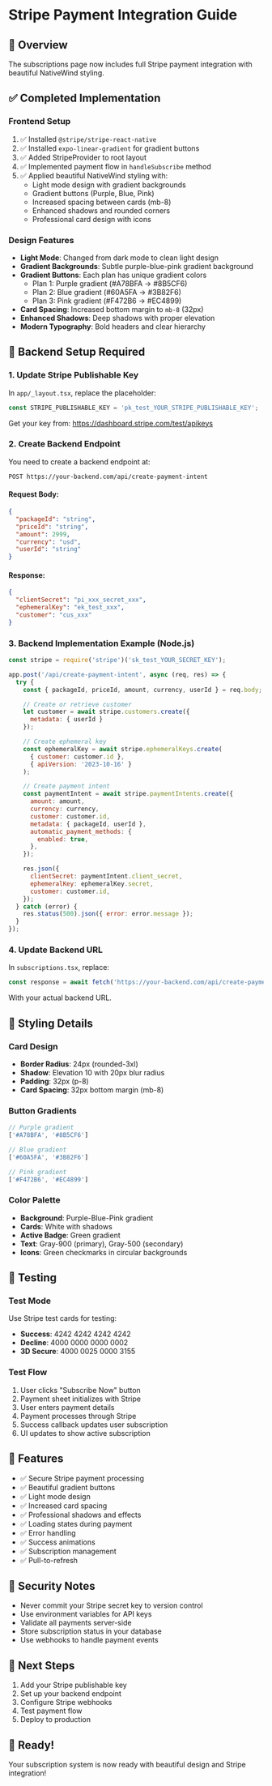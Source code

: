 # Stripe Payment Integration Guide

## 🎯 Overview
The subscriptions page now includes full Stripe payment integration with beautiful NativeWind styling.

## ✅ Completed Implementation

### Frontend Setup
1. ✅ Installed `@stripe/stripe-react-native`
2. ✅ Installed `expo-linear-gradient` for gradient buttons
3. ✅ Added StripeProvider to root layout
4. ✅ Implemented payment flow in `handleSubscribe` method
5. ✅ Applied beautiful NativeWind styling with:
   - Light mode design with gradient backgrounds
   - Gradient buttons (Purple, Blue, Pink)
   - Increased spacing between cards (mb-8)
   - Enhanced shadows and rounded corners
   - Professional card design with icons

### Design Features
- **Light Mode**: Changed from dark mode to clean light design
- **Gradient Backgrounds**: Subtle purple-blue-pink gradient background
- **Gradient Buttons**: Each plan has unique gradient colors
  - Plan 1: Purple gradient (#A78BFA → #8B5CF6)
  - Plan 2: Blue gradient (#60A5FA → #3B82F6)
  - Plan 3: Pink gradient (#F472B6 → #EC4899)
- **Card Spacing**: Increased bottom margin to `mb-8` (32px)
- **Enhanced Shadows**: Deep shadows with proper elevation
- **Modern Typography**: Bold headers and clear hierarchy

## 🔧 Backend Setup Required

### 1. Update Stripe Publishable Key

In `app/_layout.tsx`, replace the placeholder:
```typescript
const STRIPE_PUBLISHABLE_KEY = 'pk_test_YOUR_STRIPE_PUBLISHABLE_KEY';
```

Get your key from: https://dashboard.stripe.com/test/apikeys

### 2. Create Backend Endpoint

You need to create a backend endpoint at:
```
POST https://your-backend.com/api/create-payment-intent
```

#### Request Body:
```json
{
  "packageId": "string",
  "priceId": "string",
  "amount": 2999,
  "currency": "usd",
  "userId": "string"
}
```

#### Response:
```json
{
  "clientSecret": "pi_xxx_secret_xxx",
  "ephemeralKey": "ek_test_xxx",
  "customer": "cus_xxx"
}
```

### 3. Backend Implementation Example (Node.js)

```javascript
const stripe = require('stripe')('sk_test_YOUR_SECRET_KEY');

app.post('/api/create-payment-intent', async (req, res) => {
  try {
    const { packageId, priceId, amount, currency, userId } = req.body;

    // Create or retrieve customer
    let customer = await stripe.customers.create({
      metadata: { userId }
    });

    // Create ephemeral key
    const ephemeralKey = await stripe.ephemeralKeys.create(
      { customer: customer.id },
      { apiVersion: '2023-10-16' }
    );

    // Create payment intent
    const paymentIntent = await stripe.paymentIntents.create({
      amount: amount,
      currency: currency,
      customer: customer.id,
      metadata: { packageId, userId },
      automatic_payment_methods: {
        enabled: true,
      },
    });

    res.json({
      clientSecret: paymentIntent.client_secret,
      ephemeralKey: ephemeralKey.secret,
      customer: customer.id,
    });
  } catch (error) {
    res.status(500).json({ error: error.message });
  }
});
```

### 4. Update Backend URL

In `subscriptions.tsx`, replace:
```typescript
const response = await fetch('https://your-backend.com/api/create-payment-intent', {
```

With your actual backend URL.

## 🎨 Styling Details

### Card Design
- **Border Radius**: 24px (rounded-3xl)
- **Shadow**: Elevation 10 with 20px blur radius
- **Padding**: 32px (p-8)
- **Card Spacing**: 32px bottom margin (mb-8)

### Button Gradients
```typescript
// Purple gradient
['#A78BFA', '#8B5CF6']

// Blue gradient  
['#60A5FA', '#3B82F6']

// Pink gradient
['#F472B6', '#EC4899']
```

### Color Palette
- **Background**: Purple-Blue-Pink gradient
- **Cards**: White with shadows
- **Active Badge**: Green gradient
- **Text**: Gray-900 (primary), Gray-500 (secondary)
- **Icons**: Green checkmarks in circular backgrounds

## 🚀 Testing

### Test Mode
Use Stripe test cards for testing:
- **Success**: 4242 4242 4242 4242
- **Decline**: 4000 0000 0000 0002
- **3D Secure**: 4000 0025 0000 3155

### Test Flow
1. User clicks "Subscribe Now" button
2. Payment sheet initializes with Stripe
3. User enters payment details
4. Payment processes through Stripe
5. Success callback updates user subscription
6. UI updates to show active subscription

## 📱 Features

- ✅ Secure Stripe payment processing
- ✅ Beautiful gradient buttons
- ✅ Light mode design
- ✅ Increased card spacing
- ✅ Professional shadows and effects
- ✅ Loading states during payment
- ✅ Error handling
- ✅ Success animations
- ✅ Subscription management
- ✅ Pull-to-refresh

## 🔐 Security Notes

- Never commit your Stripe secret key to version control
- Use environment variables for API keys
- Validate all payments server-side
- Store subscription status in your database
- Use webhooks to handle payment events

## 📝 Next Steps

1. Add your Stripe publishable key
2. Set up your backend endpoint
3. Configure Stripe webhooks
4. Test payment flow
5. Deploy to production

## 🎉 Ready!

Your subscription system is now ready with beautiful design and Stripe integration!